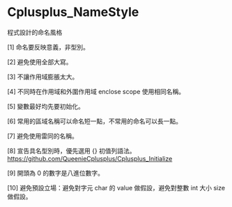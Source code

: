 # Cplusplus_NameStyle
程式設計的命名風格

[1] 命名要反映意義，非型別。

[2] 避免使用全部大寫。

[3] 不讓作用域膨脹太大。

[4] 不同時在作用域和外圍作用域 enclose scope 使用相同名稱。

[5] 變數最好均先要初始化。

[6] 常用的區域名稱可以命名短一點，不常用的命名可以長一點。

[7] 避免使用雷同的名稱。

[8] 宣告具名型別時，優先選用 {} 初值列語法。
         https://github.com/QueenieCplusplus/Cplusplus_Initialize

[9] 開頭為 0 的數字是八進位數字。

[10] 避免預設立場：避免對字元 char 的 value 做假設，避免對整數 int 大小 size 做假設。
